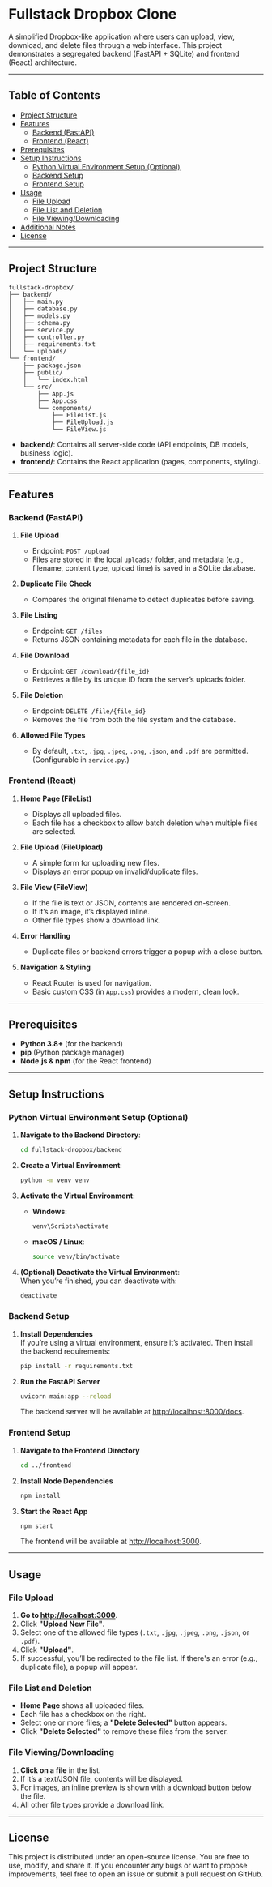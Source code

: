 # Fullstack Dropbox Clone

A simplified Dropbox-like application where users can upload, view, download, and delete files through a web interface. This project demonstrates a segregated backend (FastAPI + SQLite) and frontend (React) architecture.

---

## Table of Contents

- [Project Structure](#project-structure)
- [Features](#features)
  - [Backend (FastAPI)](#backend-fastapi)
  - [Frontend (React)](#frontend-react)
- [Prerequisites](#prerequisites)
- [Setup Instructions](#setup-instructions)
  - [Python Virtual Environment Setup (Optional)](#python-virtual-environment-setup-optional)
  - [Backend Setup](#backend-setup)
  - [Frontend Setup](#frontend-setup)
- [Usage](#usage)
  - [File Upload](#file-upload)
  - [File List and Deletion](#file-list-and-deletion)
  - [File Viewing/Downloading](#file-viewingdownloading)
- [Additional Notes](#additional-notes)
- [License](#license)

---

## Project Structure

```
fullstack-dropbox/
├── backend/
│   ├── main.py
│   ├── database.py
│   ├── models.py
│   ├── schema.py
│   ├── service.py
│   ├── controller.py
│   ├── requirements.txt
│   └── uploads/
└── frontend/
    ├── package.json
    ├── public/
    │   └── index.html
    └── src/
        ├── App.js
        ├── App.css
        └── components/
            ├── FileList.js
            ├── FileUpload.js
            └── FileView.js
```

- **backend/**: Contains all server-side code (API endpoints, DB models, business logic).
- **frontend/**: Contains the React application (pages, components, styling).

---

## Features

### Backend (FastAPI)

1. **File Upload**  
   - Endpoint: `POST /upload`  
   - Files are stored in the local `uploads/` folder, and metadata (e.g., filename, content type, upload time) is saved in a SQLite database.

2. **Duplicate File Check**  
   - Compares the original filename to detect duplicates before saving.

3. **File Listing**  
   - Endpoint: `GET /files`  
   - Returns JSON containing metadata for each file in the database.

4. **File Download**  
   - Endpoint: `GET /download/{file_id}`  
   - Retrieves a file by its unique ID from the server’s uploads folder.

5. **File Deletion**  
   - Endpoint: `DELETE /file/{file_id}`  
   - Removes the file from both the file system and the database.

6. **Allowed File Types**  
   - By default, `.txt`, `.jpg`, `.jpeg`, `.png`, `.json`, and `.pdf` are permitted. (Configurable in `service.py`.)

### Frontend (React)

1. **Home Page (FileList)**  
   - Displays all uploaded files.  
   - Each file has a checkbox to allow batch deletion when multiple files are selected.

2. **File Upload (FileUpload)**  
   - A simple form for uploading new files.  
   - Displays an error popup on invalid/duplicate files.

3. **File View (FileView)**  
   - If the file is text or JSON, contents are rendered on-screen.  
   - If it’s an image, it’s displayed inline.  
   - Other file types show a download link.

4. **Error Handling**  
   - Duplicate files or backend errors trigger a popup with a close button.

5. **Navigation & Styling**  
   - React Router is used for navigation.  
   - Basic custom CSS (in `App.css`) provides a modern, clean look.

---

## Prerequisites

- **Python 3.8+** (for the backend)
- **pip** (Python package manager)
- **Node.js & npm** (for the React frontend)

---

## Setup Instructions

### Python Virtual Environment Setup (Optional)

1. **Navigate to the Backend Directory**:
   ```bash
   cd fullstack-dropbox/backend
   ```

2. **Create a Virtual Environment**:
   ```bash
   python -m venv venv
   ```

3. **Activate the Virtual Environment**:
   - **Windows**:  
     ```bash
     venv\Scripts\activate
     ```
   - **macOS / Linux**:  
     ```bash
     source venv/bin/activate
     ```

4. **(Optional) Deactivate the Virtual Environment**:  
   When you’re finished, you can deactivate with:
   ```bash
   deactivate
   ```

### Backend Setup

1. **Install Dependencies**  
   If you’re using a virtual environment, ensure it’s activated. Then install the backend requirements:
   ```bash
   pip install -r requirements.txt
   ```

2. **Run the FastAPI Server**  
   ```bash
   uvicorn main:app --reload
   ```
   The backend server will be available at [http://localhost:8000/docs](http://localhost:8000/docs).

### Frontend Setup

1. **Navigate to the Frontend Directory**  
   ```bash
   cd ../frontend
   ```

2. **Install Node Dependencies**  
   ```bash
   npm install
   ```

3. **Start the React App**  
   ```bash
   npm start
   ```
   The frontend will be available at [http://localhost:3000](http://localhost:3000).

---

## Usage

### File Upload

1. **Go to [http://localhost:3000](http://localhost:3000)**.  
2. Click **"Upload New File"**.  
3. Select one of the allowed file types (`.txt`, `.jpg`, `.jpeg`, `.png`, `.json`, or `.pdf`).  
4. Click **"Upload"**.  
5. If successful, you’ll be redirected to the file list. If there's an error (e.g., duplicate file), a popup will appear.

### File List and Deletion

- **Home Page** shows all uploaded files.  
- Each file has a checkbox on the right.  
- Select one or more files; a **"Delete Selected"** button appears.  
- Click **"Delete Selected"** to remove these files from the server.

### File Viewing/Downloading

1. **Click on a file** in the list.  
2. If it’s a text/JSON file, contents will be displayed.  
3. For images, an inline preview is shown with a download button below the file.  
4. All other file types provide a download link.

---

## License

This project is distributed under an open-source license. You are free to use, modify, and share it. If you encounter any bugs or want to propose improvements, feel free to open an issue or submit a pull request on GitHub.

